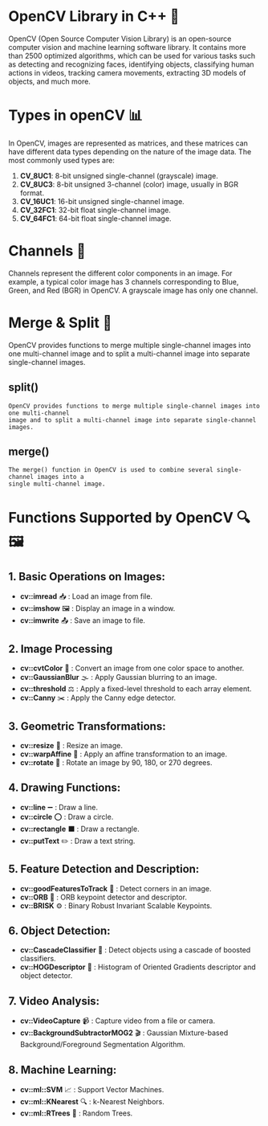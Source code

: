 # OpenCV Library in C++ 💠

OpenCV (Open Source Computer Vision Library) is an open-source computer vision 
and machine learning software library. It contains more than 2500 optimized 
algorithms, which can be used for various tasks such as detecting and recognizing 
faces, identifying objects, classifying human actions in videos, tracking camera 
movements, extracting 3D models of objects, and much more.

# Types in openCV 📊
In OpenCV, images are represented as matrices, and these matrices can have different 
data types depending on the nature of the image data. The most commonly used types are:

  1. **CV_8UC1**: 8-bit unsigned single-channel (grayscale) image.
  2. **CV_8UC3**: 8-bit unsigned 3-channel (color) image, usually in BGR format.
  3. **CV_16UC1**: 16-bit unsigned single-channel image.
  4. **CV_32FC1**: 32-bit float single-channel image.
  5. **CV_64FC1**: 64-bit float single-channel image.

# Channels 🎨

Channels represent the different color components in an image. For example, a typical 
color image has 3 channels corresponding to Blue, Green, and Red (BGR) in OpenCV. 
A grayscale image has only one channel.

# Merge & Split 🔄

OpenCV provides functions to merge multiple single-channel images into one multi-channel 
image and to split a multi-channel image into separate single-channel images.

  ## split()
    OpenCV provides functions to merge multiple single-channel images into one multi-channel 
    image and to split a multi-channel image into separate single-channel images.

  ## merge()
    The merge() function in OpenCV is used to combine several single-channel images into a 
    single multi-channel image.


# Functions Supported by OpenCV 🔍🖼️

## 1. Basic Operations on Images:

  - **cv::imread** 📥 : Load an image from file.
  - **cv::imshow** 🖼️ : Display an image in a window.
  - **cv::imwrite** 📤 : Save an image to file.

## 2. Image Processing

  - **cv::cvtColor**  🌈   : Convert an image from one color space to another.
  - **cv::GaussianBlur** 🌫️ : Apply Gaussian blurring to an image.
  - **cv::threshold**  ⚖️  : Apply a fixed-level threshold to each array element.
  - **cv::Canny**  ✂️      : Apply the Canny edge detector.

## 3. Geometric Transformations:

  - **cv::resize**  📏   : Resize an image.
  - **cv::warpAffine** 🔁 : Apply an affine transformation to an image.
  - **cv::rotate**  🔁   : Rotate an image by 90, 180, or 270 degrees.

## 4. Drawing Functions:

  - **cv::line**   ➖   : Draw a line.
  - **cv::circle**  ⭕  : Draw a circle.
  - **cv::rectangle** ⬛ : Draw a rectangle.
  - **cv::putText** ✏️  : Draw a text string.

## 5. Feature Detection and Description:

  - **cv::goodFeaturesToTrack** 🔎 : Detect corners in an image.
  - **cv::ORB** 🌟            : ORB keypoint detector and descriptor.
  - **cv::BRISK** ⚙️             : Binary Robust Invariant Scalable Keypoints.

## 6. Object Detection:

  - **cv::CascadeClassifier** 🎯 : Detect objects using a cascade of boosted classifiers.
  - **cv::HOGDescriptor** 📏    : Histogram of Oriented Gradients descriptor and object detector.

## 7. Video Analysis:

  - **cv::VideoCapture** 📹           : Capture video from a file or camera.
  - **cv::BackgroundSubtractorMOG2** 🎬 : Gaussian Mixture-based Background/Foreground Segmentation Algorithm.

## 8. Machine Learning:

  - **cv::ml::SVM** 📈      : Support Vector Machines.
  - **cv::ml::KNearest** 🔍 : k-Nearest Neighbors.
  - **cv::ml::RTrees** 🌲   : Random Trees.



